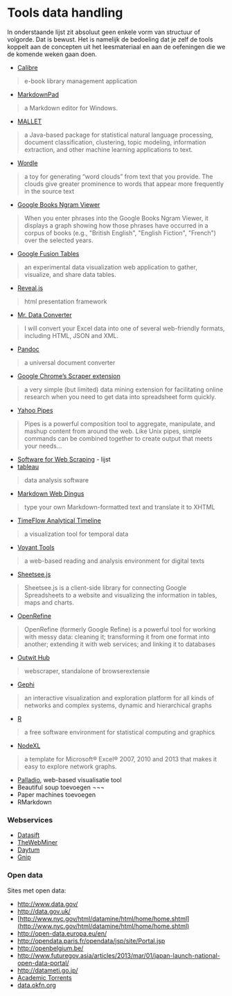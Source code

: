 Tools data handling
=====================

In onderstaande lijst zit absoluut geen enkele vorm van structuur of volgorde. Dat is bewust. Het is namelijk de bedoeling dat je zelf de tools koppelt aan de concepten uit het leesmateriaal en aan de oefeningen die we de komende weken gaan doen.

* [Calibre](http://calibre-ebook.com/)
>  e-book library management application
* [MarkdownPad](http://markdownpad.com/)
> a Markdown editor for Windows. 
* [MALLET](http://mallet.cs.umass.edu/)
> a Java-based package for statistical natural language processing, document classification, clustering, topic modeling, information extraction, and other machine learning applications to text. 
* [Wordle](http://www.wordle.net/)
> a toy for generating “word clouds” from text that you provide. The clouds give greater prominence to words that appear more frequently in the source text
* [Google Books Ngram Viewer](https://books.google.com/ngrams)
> When you enter phrases into the Google Books Ngram Viewer, it displays a graph showing how those phrases have occurred in a corpus of books (e.g., "British English", "English Fiction", "French") over the selected years.
* [Google Fusion Tables](http://tables.googlelabs.com)
> an experimental data visualization web application to gather, visualize, and share data tables.
* [Reveal.js](http://lab.hakim.se/reveal-js/#/.)
> html presentation framework
* [Mr. Data Converter](https://shancarter.github.io/mr-data-converter/) 
> I will convert your Excel data into one of several web-friendly formats, including HTML, JSON and XML.
* [Pandoc](http://pandoc.org/README.html)
> a universal document converter
* [Google Chrome’s Scraper extension](https://chrome.google.com/webstore/detail/scraper/mbigbapnjcgaffohmbkdlecaccepngjd)
> a very simple (but limited) data mining extension for facilitating online research when you need to get data into spreadsheet form quickly. 
* [Yahoo Pipes](http://pipes.yahoo.com/pipes/)
> Pipes is a powerful composition tool to aggregate, manipulate, and mashup content from around the web. Like Unix pipes, simple commands can be combined together to create output that meets your needs...
* [Software for Web Scraping](http://scraping.pro/software-for-web-scraping/) - lijst
* [tableau](http://www.tableausoftware.com/products/desktop)
> data analysis software
* [Markdown Web Dingus](https://daringfireball.net/projects/markdown/dingus)
> type your own Markdown-formatted text and translate it to XHTML
* [TimeFlow Analytical Timeline](https://github.com/FlowingMedia/TimeFlow/wiki)
> a visualization tool for temporal data
* [Voyant Tools](http://voyant-tools.org/) 
> a web-based reading and analysis environment for digital texts
* [Sheetsee.js](https://jlord.github.io/sheetsee.js/#possibilities)
> Sheetsee.js is a client-side library for connecting Google Spreadsheets to a website and visualizing the information in tables, maps and charts.
* [OpenRefine](http://openrefine.org/)
> OpenRefine (formerly Google Refine) is a powerful tool for working with messy data: cleaning it; transforming it from one format into another; extending it with web services; and linking it to databases
* [Outwit Hub](http://www.outwit.com/products/hub/)
> webscraper, standalone of browserextensie
* [Gephi](http://gephi.org/) 
> an interactive visualization and exploration platform for all kinds of networks and complex systems, dynamic and hierarchical graphs
* [R](http://www.r-project.org/) 
> a free software environment for statistical computing and graphics
* [NodeXL](https://nodexl.codeplex.com/)
> a template for Microsoft® Excel® 2007, 2010 and 2013 that makes it easy to explore network graphs.
* [Palladio](http://palladio.designhumanities.org/#/), web-based visualisatie tool
* Beautiful soup toevoegen ¬¬¬
* Paper machines toevoegen 
* RMarkdown

### Webservices
* [Datasift](http://datasift.com/get-started/)
* [TheWebMiner](http://thewebminer.com/)
* [Daytum](http://daytum.com/)
* [Gnip](http://gnip.com/products/)

### Open data

Sites met open data:

* http://www.data.gov/
* http://data.gov.uk/
* [http://www.nyc.gov/html/datamine/html/home/home.shtml](http://www.nyc.gov/html/datamine/html/home/home.shtml)
* http://open-data.europa.eu/en/
* http://opendata.paris.fr/opendata/jsp/site/Portal.jsp
* http://openbelgium.be/
* http://www.futuregov.asia/articles/2013/mar/01/japan-launch-national-open-data-portal/
* http://datameti.go.jp/
* [Academic Torrents](http://academictorrents.com/)
* [data.okfn.org](http://data.okfn.org/)



